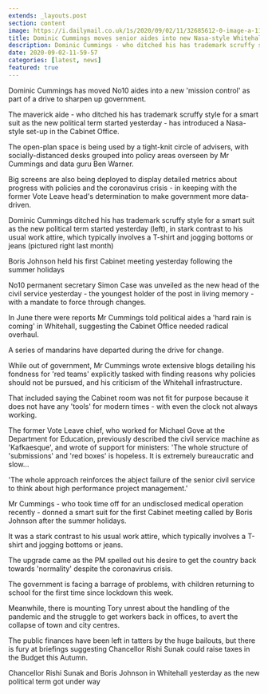 ```yaml
---
extends: _layouts.post
section: content
image: https://i.dailymail.co.uk/1s/2020/09/02/11/32685612-0-image-a-11_1599044029343.jpg 
title: Dominic Cummings moves senior aides into new Nasa-style Whitehall hub 
description: Dominic Cummings - who ditched his has trademark scruffy style for a smart suit as the new political term started yesterday - has introduced a Nasa-style set-up in the Cabinet Office. 
date: 2020-09-02-11-59-57 
categories: [latest, news] 
featured: true 
--- 
```

Dominic Cummings has moved No10 aides into a new 'mission control' as part of a drive to sharpen up government.

The maverick aide - who ditched his has trademark scruffy style for a smart suit as the new political term started yesterday - has introduced a Nasa-style set-up in the Cabinet Office.  

The open-plan space is being used by a tight-knit circle of advisers, with socially-distanced desks grouped into policy areas overseen by Mr Cummings and data guru Ben Warner. 

Big screens are also being deployed to display detailed metrics about progress with policies and the coronavirus crisis - in keeping with the former Vote Leave head's determination to make government more data-driven. 



Dominic Cummings ditched his has trademark scruffy style for a smart suit as the new political term started yesterday (left), in stark contrast to his usual work attire, which typically involves a T-shirt and jogging bottoms or jeans (pictured right last month)

Boris Johnson held his first Cabinet meeting yesterday following the summer holidays

No10 permanent secretary Simon Case was unveiled as the new head of the civil service yesterday - the youngest holder of the post in living memory - with a mandate to force through changes. 

In June there were reports Mr Cummings told political aides a 'hard rain is coming' in Whitehall, suggesting the Cabinet Office needed radical overhaul.

A series of mandarins have departed during the drive for change. 

While out of government, Mr Cummings wrote extensive blogs detailing his fondness for 'red teams' explicitly tasked with finding reasons why policies should not be pursued, and his criticism of the Whitehall infrastructure.

That included saying the Cabinet room was not fit for purpose because it does not have any 'tools' for modern times - with even the clock not always working.

The former Vote Leave chief, who worked for Michael Gove at the Department for Education, previously described the civil service machine as 'Kafkaesque', and wrote of support for ministers: 'The whole structure of 'submissions' and 'red boxes' is hopeless. It is extremely bureaucratic and slow... 

'The whole approach reinforces the abject failure of the senior civil service to think about high performance project management.' 

Mr Cummings - who took time off for an undisclosed medical operation recently - donned a smart suit for the first Cabinet meeting called by Boris Johnson after the summer holidays.

It was a stark contrast to his usual work attire, which typically involves a T-shirt and jogging bottoms or jeans.  

The upgrade came as the PM spelled out his desire to get the country back towards 'normality' despite the coronavirus crisis. 

The government is facing a barrage of problems, with children returning to school for the first time since lockdown this week. 

Meanwhile, there is mounting Tory unrest about the handling of the pandemic and the struggle to get workers back in offices, to avert the collapse of town and city centres.

The public finances have been left in tatters by the huge bailouts, but there is fury at briefings suggesting Chancellor Rishi Sunak could raise taxes in the Budget this Autumn. 

Chancellor Rishi Sunak and Boris Johnson in Whitehall yesterday as the new political term got under way


